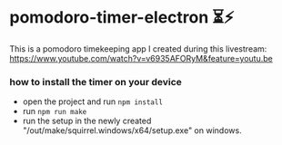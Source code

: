 # pomodoro-timer-electron ⏳⚡

This is a pomodoro timekeeping app I created during this livestream: https://www.youtube.com/watch?v=v6935AFORyM&feature=youtu.be

### how to install the timer on your device

- open the project and run `npm install`
- run `npm run make`
- run the setup in the newly created "/out/make/squirrel.windows/x64/setup.exe" on windows.
